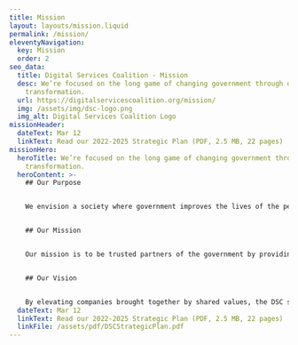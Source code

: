 ```yaml
---
title: Mission
layout: layouts/mission.liquid
permalink: /mission/
eleventyNavigation:
  key: Mission
  order: 2
seo_data:
  title: Digital Services Coalition - Mission
  desc: We’re focused on the long game of changing government through digital
    transformation.
  url: https://digitalservicescoalition.org/mission/
  img: /assets/img/dsc-logo.png
  img_alt: Digital Services Coalition Logo
missionHeader:
  dateText: Mar 12
  linkText: Read our 2022-2025 Strategic Plan (PDF, 2.5 MB, 22 pages)
missionHero:
  heroTitle: We’re focused on the long game of changing government through digital
    transformation.
  heroContent: >-
    ## Our Purpose


    We envision a society where government improves the lives of the people it serves and their human experience is valued.


    ## Our Mission


    Our mission is to be trusted partners of the government by providing the technical knowledge and thought leadership necessary to continuously mature the delivery of digital services that are accessible, functional, and work seamlessly to support the full range of customer experiences.


    ## Our Vision


    By elevating companies brought together by shared values, the DSC strives to guide the government and the digital service market through digital transformations to fundamentally improve the technologies, data, processes, and organizational changes necessary to successfully deliver world-class outcomes.
  dateText: Mar 12
  linkText: Read our 2022-2025 Strategic Plan (PDF, 2.5 MB, 22 pages)
  linkFile: /assets/pdf/DSCStrategicPlan.pdf
---
```

